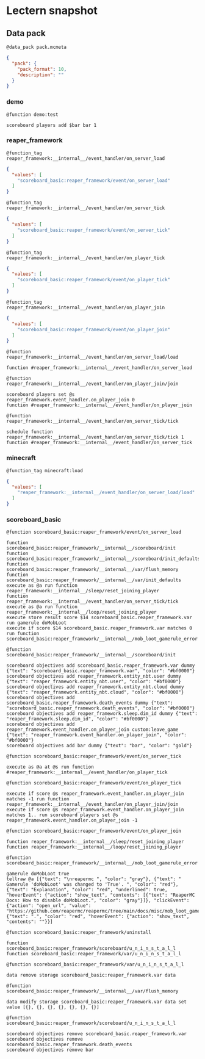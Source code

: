# Lectern snapshot

## Data pack

`@data_pack pack.mcmeta`

```json
{
  "pack": {
    "pack_format": 10,
    "description": ""
  }
}
```

### demo

`@function demo:test`

```mcfunction
scoreboard players add $bar bar 1
```

### reaper_framework

`@function_tag reaper_framework:__internal__/event_handler/on_server_load`

```json
{
  "values": [
    "scoreboard_basic:reaper_framework/event/on_server_load"
  ]
}
```

`@function_tag reaper_framework:__internal__/event_handler/on_server_tick`

```json
{
  "values": [
    "scoreboard_basic:reaper_framework/event/on_server_tick"
  ]
}
```

`@function_tag reaper_framework:__internal__/event_handler/on_player_tick`

```json
{
  "values": [
    "scoreboard_basic:reaper_framework/event/on_player_tick"
  ]
}
```

`@function_tag reaper_framework:__internal__/event_handler/on_player_join`

```json
{
  "values": [
    "scoreboard_basic:reaper_framework/event/on_player_join"
  ]
}
```

`@function reaper_framework:__internal__/event_handler/on_server_load/load`

```mcfunction
function #reaper_framework:__internal__/event_handler/on_server_load
```

`@function reaper_framework:__internal__/event_handler/on_player_join/join`

```mcfunction
scoreboard players set @s reaper_framework.event_handler.on_player_join 0
function #reaper_framework:__internal__/event_handler/on_player_join
```

`@function reaper_framework:__internal__/event_handler/on_server_tick/tick`

```mcfunction
schedule function reaper_framework:__internal__/event_handler/on_server_tick/tick 1
function #reaper_framework:__internal__/event_handler/on_server_tick
```

### minecraft

`@function_tag minecraft:load`

```json
{
  "values": [
    "reaper_framework:__internal__/event_handler/on_server_load/load"
  ]
}
```

### scoreboard_basic

`@function scoreboard_basic:reaper_framework/event/on_server_load`

```mcfunction
function scoreboard_basic:reaper_framework/__internal__/scoreboard/init
function scoreboard_basic:reaper_framework/__internal__/scoreboard/init_defaults
function scoreboard_basic:reaper_framework/__internal__/var/flush_memory
function scoreboard_basic:reaper_framework/__internal__/var/init_defaults
execute as @a run function reaper_framework:__internal__/sleep/reset_joining_player
function reaper_framework:__internal__/event_handler/on_server_tick/tick
execute as @a run function reaper_framework:__internal__/loop/reset_joining_player
execute store result score $14 scoreboard_basic.reaper_framework.var run gamerule doMobLoot
execute if score $14 scoreboard_basic.reaper_framework.var matches 0 run function scoreboard_basic:reaper_framework/__internal__/mob_loot_gamerule_error
```

`@function scoreboard_basic:reaper_framework/__internal__/scoreboard/init`

```mcfunction
scoreboard objectives add scoreboard_basic.reaper_framework.var dummy {"text": "scoreboard_basic.reaper_framework.var", "color": "#bf0000"}
scoreboard objectives add reaper_framework.entity_nbt.user dummy {"text": "reaper_framework.entity_nbt.user", "color": "#bf0000"}
scoreboard objectives add reaper_framework.entity_nbt.cloud dummy {"text": "reaper_framework.entity_nbt.cloud", "color": "#bf0000"}
scoreboard objectives add scoreboard_basic.reaper_framework.death_events dummy {"text": "scoreboard_basic.reaper_framework.death_events", "color": "#bf0000"}
scoreboard objectives add reaper_framework.sleep.dim_id dummy {"text": "reaper_framework.sleep.dim_id", "color": "#bf0000"}
scoreboard objectives add reaper_framework.event_handler.on_player_join custom:leave_game {"text": "reaper_framework.event_handler.on_player_join", "color": "#bf0000"}
scoreboard objectives add bar dummy {"text": "bar", "color": "gold"}
```

`@function scoreboard_basic:reaper_framework/event/on_server_tick`

```mcfunction
execute as @a at @s run function #reaper_framework:__internal__/event_handler/on_player_tick
```

`@function scoreboard_basic:reaper_framework/event/on_player_tick`

```mcfunction
execute if score @s reaper_framework.event_handler.on_player_join matches -1 run function reaper_framework:__internal__/event_handler/on_player_join/join
execute if score @s reaper_framework.event_handler.on_player_join matches 1.. run scoreboard players set @s reaper_framework.event_handler.on_player_join -1
```

`@function scoreboard_basic:reaper_framework/event/on_player_join`

```mcfunction
function reaper_framework:__internal__/sleep/reset_joining_player
function reaper_framework:__internal__/loop/reset_joining_player
```

`@function scoreboard_basic:reaper_framework/__internal__/mob_loot_gamerule_error`

```mcfunction
gamerule doMobLoot true
tellraw @a [{"text": "\nreapermc ", "color": "gray"}, {"text": " Gamerule 'doMobLoot' was changed to 'True'. ", "color": "red"}, {"text": "Explanation", "color": "red", "underlined": true, "hoverEvent": {"action": "show_text", "contents": [{"text": "ReaperMC Docs: How to disable doMobLoot.", "color": "gray"}]}, "clickEvent": {"action": "open_url", "value": "https://github.com/reapermc/reapermc/tree/main/docs/misc/mob_loot_gamerule.md"}}, {"text": ".", "color": "red", "hoverEvent": {"action": "show_text", "contents": ""}}]
```

`@function scoreboard_basic:reaper_framework/uninstall`

```mcfunction
function scoreboard_basic:reaper_framework/scoreboard/u_n_i_n_s_t_a_l_l
function scoreboard_basic:reaper_framework/var/u_n_i_n_s_t_a_l_l
```

`@function scoreboard_basic:reaper_framework/var/u_n_i_n_s_t_a_l_l`

```mcfunction
data remove storage scoreboard_basic:reaper_framework.var data
```

`@function scoreboard_basic:reaper_framework/__internal__/var/flush_memory`

```mcfunction
data modify storage scoreboard_basic:reaper_framework.var data set value [{}, {}, {}, {}, {}, {}, {}]
```

`@function scoreboard_basic:reaper_framework/scoreboard/u_n_i_n_s_t_a_l_l`

```mcfunction
scoreboard objectives remove scoreboard_basic.reaper_framework.var
scoreboard objectives remove scoreboard_basic.reaper_framework.death_events
scoreboard objectives remove bar
```
